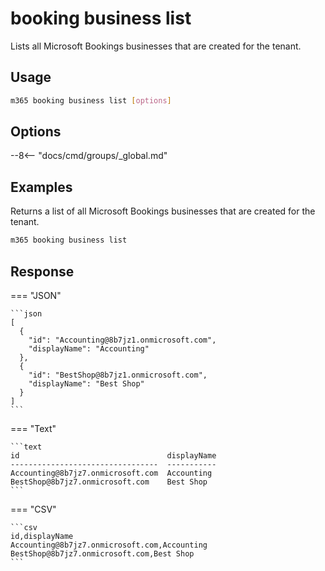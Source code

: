 # booking business list

Lists all Microsoft Bookings businesses that are created for the tenant.

## Usage

```sh
m365 booking business list [options]
```

## Options

--8<-- "docs/cmd/groups/_global.md"

## Examples

Returns a list of all Microsoft Bookings businesses that are created for the tenant.

```sh
m365 booking business list
```

## Response

=== "JSON"

    ```json
    [
      {
        "id": "Accounting@8b7jz1.onmicrosoft.com",
        "displayName": "Accounting"
      },
      {
        "id": "BestShop@8b7jz1.onmicrosoft.com",
        "displayName": "Best Shop"
      }
    ]
    ```

=== "Text"

    ```text
    id                                 displayName
    ---------------------------------  -----------
    Accounting@8b7jz7.onmicrosoft.com  Accounting
    BestShop@8b7jz7.onmicrosoft.com    Best Shop
    ```

=== "CSV"

    ```csv
    id,displayName
    Accounting@8b7jz7.onmicrosoft.com,Accounting
    BestShop@8b7jz7.onmicrosoft.com,Best Shop
    ```
